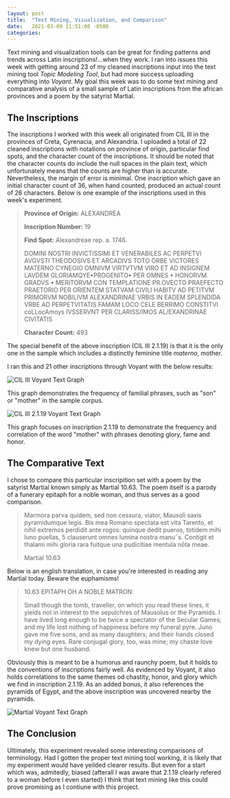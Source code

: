 ```yaml
---
layout: post
title:  "Text Mining, Visualization, and Comparison"
date:   2021-03-09 11:51:00 -0500
categories: 
---
```


Text mining and visualization tools can be great for finding patterns and trends across Latin inscriptions!...when they work. I ran into issues this week with getting around 23 of my cleaned inscriptions input into the text mining tool *Topic Modeling Tool*, but had more success uploading everything into *Voyant*. My goal this week was to do some text mining and comparative analysis of a small sample of Latin inscriptions from the african provinces and a poem by the satyrist Martial.

## The Inscriptions

The inscriptions I worked with this week all originated from CIL III in the provinces of Creta, Cyrenacia, and Alexandria. I uploaded a total of 22 cleaned inscriptions with notations on province of origin, particular find spots, and the character count of the inscriptions. It should be noted that the character counts do include the null spaces in the plain text, which unfortunately means that the counts are higher than is accurate. Nevertheless, the margin of error is minimal. One inscription which gave an initial character count of 36, when hand counted, produced an actual count of 26 characters.
Below is one example of the inscriptions used in this week's experiment.

> **Province of Origin:** ALEXANDREA 
>
> **Inscription Number:** 19
>
> **Find Spot:** Alexandreae rep. a. 1746.
>
>DOMINI NOSTRI INVICTISSIMI ET VENERABILES
>AC PERPETVI AVGVSTI THEODOSIVS ET 
>ARCADIVS TOTO ORBE VICTORES 
>MATERNO CYNEGIO OMNIVM VIRTVTVM VIRO ET AD 
>INSIGNEM LAVDEM GLORIAMQYE•PROGENITO• PER 
>OMNES • HONORVM. GRADVS • MERITORVM CON 
>TEMPLATIONE PR.OVECTO PRAEFECTO  
>PRAETORIO PER ORIENTEM STATVAM 
>CIVILI HABITV AD PETITVM PRIMORVM NOBILIVM 
>ALEXANDRINAE VRBIS IN EADEM SPLENDIDA  
>VRBE AD PERPETVITATIS FAMAM LOCO CELE 
>BERRIMO CONSTITVI coLLocAmoys IVSSERVNT 
>PER CLARISS/IMOS AL/EXANDRINAE CIVITATIS 	
>
>**Character Count:** 493

The special benefit of the above inscription (CIL III 2.1.19) is that it is the only one in the sample which includes a distinctly feminine title *materno*, mother. 

I ran this and 21 other inscriptions through Voyant with the below results:

![CIL III Voyant Text Graph](/CameronGrant/Assets/CIL_III_Voyant.png)

This graph demonstrates the frequency of familial phrases, such as "son" or "mother" in the sample corpus.

![CIL III 2.1.19 Voyant Text Graph](/CameronGrant/Assets/CIL_III_Voyant2.1.19BreakDown.png)

This graph focuses on inscription 2.1.19 to demonstrate the frequency and correlation of the word "mother" with phrases denoting glory, fame and honor.


## The Comparative Text

I chose to compare this particular inscripition set with a poem by the satyrist Martial known simply as Martial 10.63. The poem itself is a parody of a funerary epitaph for a noble woman, and thus serves as a good comparison.

>Marmora parva quidem, sed non cessura, viator,
>Mausoli saxis pyramidumque legis.
>Bis mea Romano spectata est vita Tarento,
>et nihil extremos perdidit ante rogos:
>quinque dedit pueros, totidem mihi Iuno puellas, 5
>clauserunt omnes lumina nostra manu¯s.
>Contigit et thalami mihi gloria rara fuitque
>una pudicitiae mentula nōta meae.
>
>Martial 10.63

Below is an english translation, in case you're interested in reading any Martial today. Beware the euphamisms!

>10.63  EPITAPH OH A NOBLE MATRON:
>
>Small though the tomb, traveller, on which you read these lines, it yields not in interest to the sepulchres of Mausolus or the Pyramids. I have lived long enough to be twice a spectator of the Secular Games; and my life lost nothing of happiness before my funeral pyre. Juno gave me five sons, and as many daughters; and their hands closed my dying eyes. Rare conjugal glory, too, was mine; my chaste love knew but one husband.

Obviously this is meant to be a humorus and raunchy poem, but it holds to the conventions of inscriptions fairly well. As evidenced by Voyant, it also holds correlations to the same themes od chastity, honor, and glory which we find in inscription 2.1.19. As an added bonus, it also references the pyramids of Egypt, and the above inscription was uncovered nearby the pyramids.

![Martial Voyant Text Graph](/CameronGrant/Assets/Martial_Voyant.png)

## The Conclusion

Ultimately, this experiment revealed some interesting comparisons of terminology. Had I gotten the proper text mining tool working, it is likely that my experiment would have yeilded clearer results. But even for a start which was, admitedly, biased (afterall I was aware that 2.1.19 clearly refered to a woman before I even started) I think that text mining like this could prove promising as I contiune with this project.

